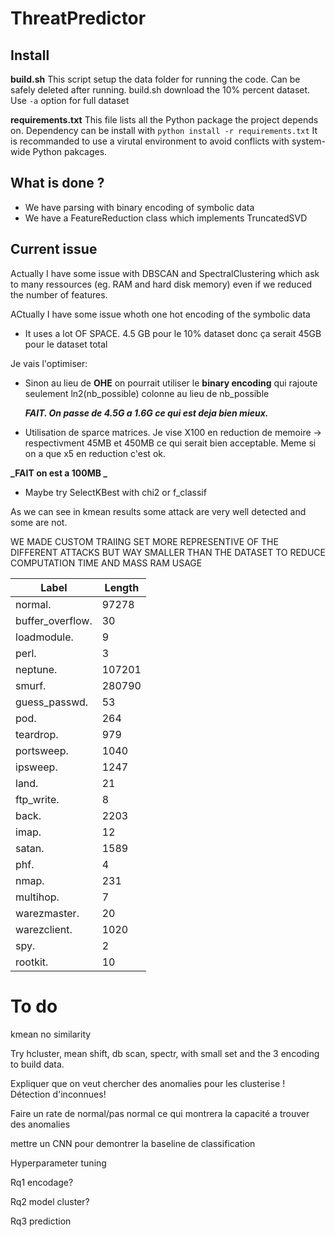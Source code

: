 # ThreatPredictor

## Install

**build.sh**
This script setup the data folder for running the code.
Can be safely deleted after running.
build.sh download the 10% percent dataset.
Use `-a` option for full dataset

**requirements.txt**
This file lists all the Python package the project depends on.
Dependency can be install with `python install -r requirements.txt`
It is recommanded to use a virutal environment to avoid conflicts with system-wide Python pakcages.

## What is done ?

- We have parsing with binary encoding of symbolic data
- We have a FeatureReduction class which implements TruncatedSVD

## Current issue

Actually I have some issue with DBSCAN and SpectralClustering which ask to many ressources (eg. RAM and hard disk memory) even if we reduced the number of features.

ACtually I have some issue whoth one hot encoding of the symbolic data

- It uses a lot OF SPACE. 4.5 GB pour le 10% dataset donc ça serait 45GB pour le dataset total

Je vais l'optimiser:

- Sinon au lieu de **OHE** on pourrait utiliser le **binary encoding** qui rajoute seulement ln2(nb_possible) colonne au lieu de nb_possible

  **_FAIT. On passe de 4.5G a 1.6G ce qui est deja bien mieux._**

- Utilisation de sparce matrices. Je vise X100 en reduction de memoire -> respectivment 45MB et 450MB ce qui serait bien acceptable. Meme si on a que x5 en reduction c'est ok.

**_FAIT on est a 100MB _**

- Maybe try SelectKBest with chi2 or f_classif

As we can see in kmean results some attack are very well detected and some are not.

WE MADE CUSTOM TRAIING SET MORE REPRESENTIVE OF THE DIFFERENT ATTACKS BUT WAY SMALLER THAN THE DATASET TO REDUCE COMPUTATION TIME AND MASS RAM USAGE

| Label            | Length |
| ---------------- | ------ |
| normal.          | 97278  |
| buffer_overflow. | 30     |
| loadmodule.      | 9      |
| perl.            | 3      |
| neptune.         | 107201 |
| smurf.           | 280790 |
| guess_passwd.    | 53     |
| pod.             | 264    |
| teardrop.        | 979    |
| portsweep.       | 1040   |
| ipsweep.         | 1247   |
| land.            | 21     |
| ftp_write.       | 8      |
| back.            | 2203   |
| imap.            | 12     |
| satan.           | 1589   |
| phf.             | 4      |
| nmap.            | 231    |
| multihop.        | 7      |
| warezmaster.     | 20     |
| warezclient.     | 1020   |
| spy.             | 2      |
| rootkit.         | 10     |

# To do

kmean no similarity

Try hcluster, mean shift, db scan, spectr, with small set and the 3 encoding to build data.

Expliquer que on veut chercher des anomalies pour les clusterise ! Détection d'inconnues!

Faire un rate de normal/pas normal ce qui montrera la capacité a trouver des anomalies

mettre un CNN pour demontrer la baseline de classification

Hyperparameter tuning

Rq1 encodage?

Rq2 model cluster?

Rq3 prediction
